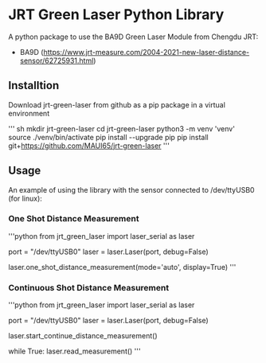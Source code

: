 # JRT Green Laser Python Library
A python package to use the BA9D Green Laser Module from Chengdu JRT:
* BA9D (https://www.jrt-measure.com/2004-2021-new-laser-distance-sensor/62725931.html)

## Installtion
Download jrt-green-laser from github as a pip package in a virtual environment

''' sh
mkdir jrt-green-laser
cd jrt-green-laser
python3 -m venv 'venv'
source ./venv/bin/activate
pip install --upgrade pip
pip install git+https://github.com/MAUI65/jrt-green-laser
'''
## Usage
An example of using the library with the sensor connected to /dev/ttyUSB0 (for linux):

### One Shot Distance Measurement
'''python
from jrt_green_laser import laser_serial as laser

port = "/dev/ttyUSB0"
laser = laser.Laser(port, debug=False)

laser.one_shot_distance_measurement(mode='auto', display=True)
'''
### Continuous Shot Distance Measurement
'''python
from jrt_green_laser import laser_serial as laser

port = "/dev/ttyUSB0"
laser = laser.Laser(port, debug=False)

laser.start_continue_distance_measurement()

while True:
    laser.read_measurement()
'''
